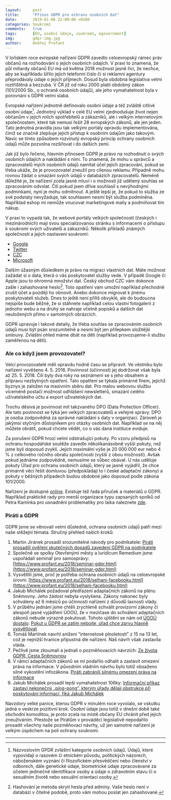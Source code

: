 ```yaml
---
layout:     post
title:      "Přínos GDPR pro ochranu osobních dat"
date:       2019-01-06 22:00:00 +0100
categories: Soukromí
comments:   true
tags:       [EU, osobní údaje, soukromí, egovernment]
img:        gdpr-img.jpg
author:     Ondřej Profant
---
```


V loňském roce evropské nařízení GDPR zavedlo celoevropský rámec práv občanů na rozhodování o jejich osobních údajích. V praxi to znamená, že půl miliardy občanů EU má od května 2018 možnost jasně říci, že nechce, aby se kupříkladu šířilo jejich telefonní číslo či si reklamní agentury přeprodávaly údaje o jejich příjmech. Dosud byla obdobná legislativa velmi roztříštěná a bezzubá. V ČR již od roku 2000 platil obdobný zákon (101/2000 Sb., o ochraně osobních údajů), ale jeho vymahatelnost byla v porovnání s GDPR velmi slabá.

<!--more-->

Evropské nařízení jednotně definovalo osobní údaje a též zvláště citlivé osobní údaje[^1]. Jednotný výklad v celé EU velmi zjednodušuje život nejen občanům v jejich rolích spotřebitelů a zákazníků, ale i velkým internetovým společnostem, které tak nemusí řešit 28 evropských zákonů, ale jen jeden. Tato jednotná pravidla jsou tak velkými portály opravdu implementována, čímž se značně zlepšuje jejich přístup k osobním údajům jako takovým. Navíc se tímto způsobem rozvinutý evropský princip ochrany osobních údajů může pozvolna rozšiřovat i do dalších zemí.

Jak již bylo řečeno, hlavním přínosem GDPR je právo na rozhodnutí o svých osobních údajích a nakládání s nimi. To znamená, že mohu u správců a zpracovatelů mých osobních údajů namítat účel jejich zpracování, pokud se třeba ukáže, že je provozovatel zneužil pro cílenou reklamu. Případně mohu rovnou žádat o smazání svých údajů v databázích zpracovatelů. Neméně důležité je, že nařízení zcela jasně mluví i o možnosti již udělený souhlas se zpracováním odvolat. Čili pokud jsem dříve souhlasil s nevýhodnými podmínkami, nyní je mohu odmítnout. A ještě lepší je, že pokud to služba ze své podstaty nevyžaduje, tak souhlasem nesmí být služba podmíněna. Například eshop mi nemůže vnucovat marketingové maily a podmiňovat tím nákup.

V praxi to vypadá tak, že webové portály velkých společností (českých i mezinárodních) mají svou specializovanou stránku s informacemi o přístupu k soukromí svých uživatelů a zákazníků. Několik příkladů známých společností a jejich nastavení soukromí:

* [Goggle](https://safety.google/privacy/privacy-controls/)
* [Twitter](https://twitter.com/settings/your_twitter_data)
* [CZC](https://www.czc.cz/soukromi/nastaveni)
* [Microsoft](https://account.microsoft.com/privacy/)

Dalším úžasným důsledkem je právo na migraci vlastních dat. Máte možnost zažádat si o data, která o vás poskytovatel služby vede. V případě Google či Apple jsou to ohromná množství dat. Český obchod CZC vám dokonce zašle i zahashované heslo[^2]. Toto opatření vám umožní například přechodně zrušit účet a později ho obnovit. Anebo dokonce migrovat k jinému poskytovateli služeb. Dnes to ještě není příliš obvyklé, ale do budoucna nejspíše bude běžné, že si stáhnete například celou vlastní fotogalerii z jednoho webu a na druhý se nahraje včetně popisků a dalších dat neuložených přímo v samotných obrázcích.

GDPR upravuje i takové detaily, že třeba souhlas se zpracováním osobních údajů musí být psán srozumitelně a nesmí být jen přílepkem složitější smlouvy. Zvláštní ohled máme dbát na děti (například provozujeme-li službu zaměřenou na děti).

### Ale co když jsem provozovatel?

Velcí provozovatelé měli opravdu hodně času se připravit. Ve věstníku bylo nařízení vyvěšeno 4. 5. 2016. Povinnost (účinnost) jej dodržovat však byla až 25. 5. 2018. Čili byly dva roky na seznámení se s jeho obsahem a přípravu nezbytných opatření. Tato opatření se týkala primárně firem, jejichž byznys je založen na masivním sběru dat. Pro malou webovou službu víceméně postačí možnost odhlášení newsletterů, smazání celého uživatelského účtu a export uživatelských dat.

Trochu děsivá je povinnost mít takzvaného DPO (Data Protection Officer). Ale tato povinnost se týká jen velkých zpracovatelů a veřejné správy. DPO je osoba zodpovědná za správné nakládání s daty v organizaci. Zároveň je jakýmsi styčným důstojníkem pro otázky osobních dat. Například se na něj můžete obrátit, pokud chcete vědět, co o vás daná instituce eviduje.

Za porušení GDPR hrozí velmi odstrašující pokuty. Po vzoru předpisů na ochranu hospodářské soutěže zavedlo několikanásobně vyšší pokuty, než jsme byli doposud zvyklí. Jejich maximální výše je 20 000 000 eur nebo 4 % z celkového ročního obratu společnosti (vyšší z obou možností). Avšak pokud jednáme zodpovědně, nemusíme se vůbec obávat. U nás uděluje pokuty Úřad pro ochranu osobních údajů, který se jasně vyjádřil, že chce primárně věci řešit domluvou (předpokládají to i české adaptační zákony) a pokuty v běžných případech budou obdobné jako doposud podle zákona 101/2000.

Nařízení je dostupné [online](http://www.privacy-regulation.eu). Existuje též řada příruček a materiálů o GDPR. Například praktické rady pro menší organizace typu zapsaných spolků od Petra Kamínka pro usnadnění problematiky pro laika naleznete [zde](https://sites.google.com/site/jaknagdpr/home).

### Piráti a GDPR

GDPR jsme se věnovali velmi důsledně, ochrana osobních údajů patří mezi naše stěžejní témata. Stručný přehled našich kroků:

1. Martin Jiránek prosadil srozumitelné návody pro podnikatele: [Piráti prosadili ověření skutečných dopadů zavedení GDPR na podnikatele ](https://www.pirati.cz/tiskove-zpravy/pirati-posoudili-vliv-gdpr-na-podnikatele.html)
2. Společně se spolky Otevřenými městy a Iuridicum Remedium jsme uspořádali seminář pro samosprávy: [https://www.profant.eu/2018/seminar-gdpr.html](https://www.profant.eu/2018/seminar-gdpr.html) 
3. Vysvětlili jsme, proč je potřeba ochrana osobních údajů na celoevropské úrovni: [https://www.profant.eu/2018/selhani-facebooku.html](https://www.profant.eu/2018/selhani-facebooku.html)
4. Jakub Michálek požadoval předřazení adaptačních zákonů na plénu Sněmovny. Jeho žádost nebyla vyslyšena. Zákony nakonec byly schváleny až 6 měsíců po účinnosti nařízení z důvodů laxnosti vlády.
5. V průběhu jednání jsme chtěli zrychleně schválit provizorní zákony či alespoň jasné vyjádření ÚOOÚ, že v mezičase do schválení adaptačních zákonů nebude výrazně pokutovat. Tohoto ujištění se nám od [ÚOOÚ dostalo](https://www.uoou.cz/desatero-omylu/ds-4818/archiv=0&p1=4841):
[Pokut u GDPR se zatím nebojte, úřad chce zprvu hlavně vysvětlovat](https://www.podnikatel.cz/clanky/pokut-u-gdpr-se-zatim-nebojte-urad-chce-zprvu-hlavne-vysvetlovat/)
6. Tomáš Martínek navrhl snížení “internetové plnoletosti” z 15 na 13 let, což je nejnižší hranice přípustná dle nařízení. Náš návrh však zastavila vláda.
7. Pečlivě jsme zkoumali a jednali o pozměňovacích návrzích: [Ze života GDPR: Cesta Sněmovnou](https://www.profant.eu/2018/gdpr-ve-snemovne.html) 
8. V rámci adaptačních zákonů se mi podařilo odhalit a zastavit omezení práva na informace. V původním vládním návrhu bylo totiž obsaženo silné vykostění infozákona. [Piráti zabránili silnému omezení práva na informace ](https://www.pirati.cz/tiskove-zpravy/pirati-zabranili-silnemu-omezeni-prava-na-informace.html) 
9. Jakub Michálek prosadil lepší vymahatelnost 106ky: [Informační příkaz zastaví nekonečný „ping-pong“, kterým úřady dělají obstrukce při poskytování informací, říká Jakub Michálek](https://www.pirati.cz/tiskove-zpravy/tretim-ctenim-prosel-informacni-prikaz-konec-obstrukci-pri-psokytovani-informacim.html)

Navzdory velké panice, kterou GDPR v minulém roce vyvolalo, se vskutku jedná o veskrze pozitivní krok. Osobní údaje jsou totiž v dnešní době také obchodní komoditou, je proto zcela na místě občany EU chránit před jejich zneužíváním. Přestože se Pirátům v prováděcí legislativě nepodařilo prosadit všechny naše pozměňovací návrhy, už jen samotné nařízení je velkým úspěchem na poli ochrany soukromí.

---

[^1]: Názvoslovím GPDR zvláštní kategorie osobních údajů. Údajů, které vypovídají o rasovém či etnickém původu, politických názorech, náboženském vyznání či filozofickém přesvědčení nebo členství v odborech, dále genetické údaje, biometrické údaje zpracovávané za účelem jedinečné identifikace osoby a údaje o zdravotním stavu či o sexuálním životě nebo sexuální orientaci osoby.

[^2]: Hashování je metoda skrytí hesla před adminy. Vaše heslo není v databázi v čitelné podobě, proto vám mohou poslat jen zahashované.
